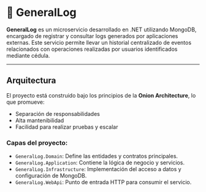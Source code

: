 # 🧾 GeneralLog

**GeneralLog** es un microservicio desarrollado en .NET utilizando MongoDB, encargado de registrar y consultar logs generados por aplicaciones externas. Este servicio permite llevar un historial centralizado de eventos relacionados con operaciones realizadas por usuarios identificados mediante cédula.

---

## Arquitectura

El proyecto está construido bajo los principios de la **Onion Architecture**, lo que promueve:

- Separación de responsabilidades
- Alta mantenibilidad
- Facilidad para realizar pruebas y escalar

### Capas del proyecto:

- `GeneralLog.Domain`: Define las entidades y contratos principales.
- `GeneralLog.Application`: Contiene la lógica de negocio y servicios.
- `GeneralLog.Infrastructure`: Implementación del acceso a datos y configuración de MongoDB.
- `GeneralLog.WebApi`: Punto de entrada HTTP para consumir el servicio.

